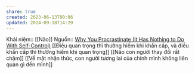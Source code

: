```yaml
---
share: true
created: 2023-06-13T00:06
updated: 2024-09-18T14:29
---
```

Khái niệm:: [[Não]]
Nguồn:: [Why You Procrastinate (It Has Nothing to Do With Self-Control)](https://www.nytimes.com/2019/03/25/smarter-living/why-you-procrastinate-it-has-nothing-to-do-with-self-control.html)
[[Điều quan trọng thì thường hiếm khi khẩn cấp, và điều khẩn cấp thì thường hiếm khi quan trọng]]
[[Não con người thay đổi rất chậm]]
[[Về mặt nhận thức, con người tương lai của chính mình không liên quan gì đến mình]]